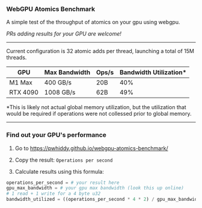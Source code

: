 ### WebGPU Atomics Benchmark

A simple test of the throughput of atomics on your gpu using webgpu.

*PRs adding results for your GPU are welcome!*


----

Current configuration is 32 atomic adds per thread, launching a total of 15M threads.

| GPU | Max Bandwidth | Ops/s | Bandwidth Utilization* | 
|----- | ----- | ----- | ----- |
|M1 Max | 400 GB/s | 20B | 40% |
| RTX 4090 | 1008 GB/s | 62B | 49% |

*This is likely not actual global memory utilization, but the utilization that would be required if operations were not collessed prior to global memory.

----
### Find out your GPU's performance 

1. Go to https://pwhiddy.github.io/webgpu-atomics-benchmark/  

2. Copy the result: `Operations per second`  

3. Calculate results using this formula:

```python
operations_per_second = # your result here
gpu_max_bandwidth = # your gpu max bandwidth (look this up online)
# 1 read + 1 write for a 4 byte u32
bandwidth_utilized = ((operations_per_second * 4 * 2) / gpu_max_bandwidth) * 100
```

